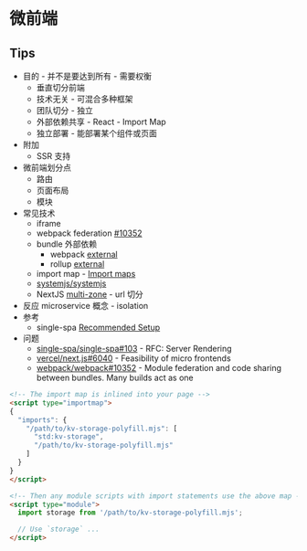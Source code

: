 # 微前端
## Tips
* 目的 - 并不是要达到所有 - 需要权衡
  * 垂直切分前端
  * 技术无关 - 可混合多种框架
  * 团队切分 - 独立
  * 外部依赖共享 - React - Import Map
  * 独立部署 - 能部署某个组件或页面
* 附加
  * SSR 支持
* 微前端划分点
  * 路由
  * 页面布局
  * 模块
* 常见技术
  * iframe
  * webpack federation [#10352](https://github.com/webpack/webpack/issues/10352)
  * bundle 外部依赖
    * webpack [external](https://webpack.js.org/configuration/externals/#root)
    * rollup [external](https://rollupjs.org/guide/en/#external)
  * import map - [Import maps](https://developers.google.com/web/updates/2019/03/kv-storage#import_maps)
  * [systemjs/systemjs](https://github.com/systemjs/systemjs)
  * NextJS [multi-zone](https://nextjs.org/docs/advanced-features/multi-zones) - url 切分
* 反应 microservice 概念 - isolation
* 参考
  * single-spa [Recommended Setup](https://single-spa.js.org/docs/recommended-setup/)
* 问题
  * [single-spa/single-spa#103](https://github.com/single-spa/single-spa/issues/103) - RFC: Server Rendering
  * [vercel/next.js#6040](https://github.com/vercel/next.js/issues/6040) - Feasibility of micro frontends
  * [webpack/webpack#10352](https://github.com/webpack/webpack/issues/10352) - Module federation and code sharing between bundles. Many builds act as one


```html
<!-- The import map is inlined into your page -->
<script type="importmap">
{
  "imports": {
    "/path/to/kv-storage-polyfill.mjs": [
      "std:kv-storage",
      "/path/to/kv-storage-polyfill.mjs"
    ]
  }
}
</script>

<!-- Then any module scripts with import statements use the above map -->
<script type="module">
  import storage from '/path/to/kv-storage-polyfill.mjs';

  // Use `storage` ...
</script>
```
